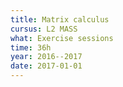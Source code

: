 ```yaml
---
title: Matrix calculus
cursus: L2 MASS
what: Exercise sessions
time: 36h
year: 2016--2017
date: 2017-01-01
---
```

